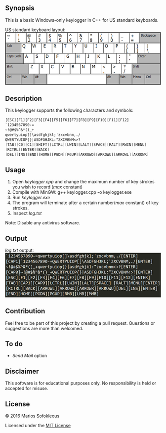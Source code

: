 ## Synopsis
This is a basic Windows-only keylogger in C++ for US standard keyboards. 

US standard keyboard layout:
![us-std-keyboard keyboard](us-std-keyboard.png)

## Description 
This keylogger supports the following characters and symbols:
```
[ESC][F1][F2][F3][F4][F5][F6][F7][F8][F9][F10][F11][F12]
`1234567890-=
~!@#$%^&*()_+
qwertyuiop[]\asdfghjkl;'zxcvbnm,./
QWERTYUIOP{}|ASDFGHJKL:"ZXCVBNM<>?
[TAB][C0][C1][SHIFT][LCTRL][LWIN][LALT][SPACE][RALT][RWIN][MENU][RCTRL][ENTER][BACK]
[DEL][INS][END][HOME][PGDN][PGUP][ARROWD][ARROWU][ARROWL][ARROWR] 
```

## Usage
1. Open *keylogger.cpp* and change the maximum number of key strokes you wish to record (*max* constant)
2. Compile with MinGW: g++ keylogger.cpp -o keylogger.exe
3. Run *keylogger.exe*
4. The program will terminate after a certain number(*max* constant) of key strokes.
5. Inspect *log.txt*

Note: Disable any antivirus software. 

## Output
*log.txt* output:
![log-output output](output.png)

## Contribution
Feel free to be part of this project by creating a pull request. Questions or suggestions are more than welcomed.

## To do
- *Send Mail* option

## Disclaimer
This software is for educational purposes only. No responsibility is held or accepted for misuse.

## License
&copy; 2016 Marios Sofokleous

Licensed under the [MIT License](LICENSE)
